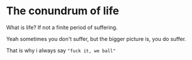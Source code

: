 # The conundrum of life
What is life? If not a finite period of suffering. 

Yeah sometimes you don't suffer, but the bigger picture is, you do suffer. 

That is why i always say ```"fuck it, we ball"```
